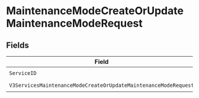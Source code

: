 # MaintenanceModeCreateOrUpdateMaintenanceModeRequest


## Fields

| Field                                                                                                                                                                | Type                                                                                                                                                                 | Required                                                                                                                                                             | Description                                                                                                                                                          |
| -------------------------------------------------------------------------------------------------------------------------------------------------------------------- | -------------------------------------------------------------------------------------------------------------------------------------------------------------------- | -------------------------------------------------------------------------------------------------------------------------------------------------------------------- | -------------------------------------------------------------------------------------------------------------------------------------------------------------------- |
| `ServiceID`                                                                                                                                                          | *string*                                                                                                                                                             | :heavy_check_mark:                                                                                                                                                   | N/A                                                                                                                                                                  |
| `V3ServicesMaintenanceModeCreateOrUpdateMaintenanceModeRequest`                                                                                                      | [components.V3ServicesMaintenanceModeCreateOrUpdateMaintenanceModeRequest](../../models/components/v3servicesmaintenancemodecreateorupdatemaintenancemoderequest.md) | :heavy_check_mark:                                                                                                                                                   | N/A                                                                                                                                                                  |